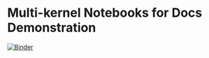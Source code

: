 # Multi-kernel Notebooks for Docs Demonstration

[![Binder](https://mybinder.org/badge_logo.svg)](https://mybinder.org/v2/gh/AnthonyTsu1984/notebooks/main)
